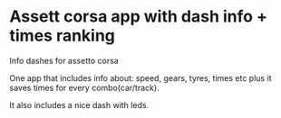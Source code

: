 # Assett corsa app with dash info + times ranking
Info dashes for assetto corsa

One app that includes info about: speed, gears, tyres, times etc plus it saves times for every combo(car/track).

It also includes a nice dash with leds.
